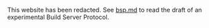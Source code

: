 This website has been redacted.
See [bsp.md](https://github.com/scalacenter/bsp/blob/master/docs/bsp.md) to read
the draft of an experimental Build Server Protocol.
